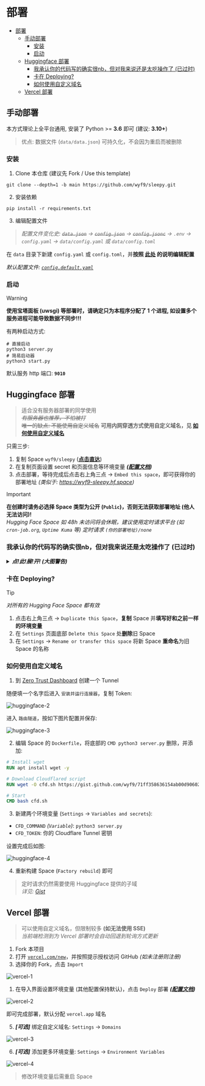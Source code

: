 # 部署

- [部署](#部署)
  - [手动部署](#手动部署)
    - [安装](#安装)
    - [启动](#启动)
  - [Huggingface 部署](#huggingface-部署)
    - [我承认你的代码写的确实很nb，但对我来说还是太吃操作了 (已过时)](#我承认你的代码写的确实很nb但对我来说还是太吃操作了-已过时)
    - [卡在 Deploying?](#卡在-deploying)
    - [如何使用自定义域名](#如何使用自定义域名)
  - [Vercel 部署](#vercel-部署)

## 手动部署

本方式理论上全平台通用, 安装了 Python >= **3.6** 即可 (建议: **3.10+**)

> 优点: 数据文件 (`data/data.json`) 可持久化，不会因为重启而被删除

### 安装

1. Clone 本仓库 (建议先 Fork / Use this template)

```shell
git clone --depth=1 -b main https://github.com/wyf9/sleepy.git
```

2. 安装依赖

```shell
pip install -r requirements.txt
```

3. 编辑配置文件

> *配置文件变化史: ~~`data.json`~~ -> ~~`config.json`~~ -> ~~`config.jsonc`~~ -> `.env` -> `config.yaml` -> `data/config.yaml` 或 `data/config.toml`*

在 `data` 目录下新建 `config.yaml` 或 `config.toml`，并**按照 [此处](./config.md) 的说明编辑配置**

*默认配置文件: [`config.default.yaml`](../config.default.yaml)*

### 启动

> [!WARNING]
> **使用宝塔面板 (uwsgi) 等部署时，请确定只为本程序分配了 1 个进程, 如设置多个服务进程可能导致数据不同步!!!**

有两种启动方式:

```shell
# 直接启动
python3 server.py
# 简易启动器
python3 start.py
```
默认服务 http 端口: **`9010`**

## Huggingface 部署

> 适合没有服务器部署的同学使用 <br/>
> *~~有服务器也推荐，不怕被打~~* <br/>
> ~~唯一的缺点: 不能使用自定义域名~~ **可用内网穿透方式使用自定义域名，见 [如何使用自定义域名](#如何使用自定义域名)**

只需三步:

1. 复制 Space `wyf9/sleepy` (**[点击直达](https://huggingface.co/spaces/wyf9/sleepy?duplicate=true&visibility=public)**)
2. 在复制页面设置 secret 和页面信息等环境变量 ***([配置文档](./config.md))***
3. 点击部署，等待完成后点击右上角三点 -> `Embed this space`，即可获得你的部署地址 *(类似于: <https://wyf9-sleepy.hf.space>)*

> [!IMPORTANT]
> **在创建时请务必选择 Space 类型为公开 (`Public`)，否则无法获取部署地址 (他人无法访问)!** <br/>
> *Hugging Face Space 如 48h 未访问将会休眠，建议使用定时请求平台 (如 `cron-job.org`, `Uptime Kuma` 等) 定时请求 `(你的部署地址)/none`*

### 我承认你的代码写的确实很nb，但对我来说还是太吃操作了 (已过时)

<details>

***<summary>点!此!展!开! (大图警告)</summary>***

有没有更简单无脑的方法推荐一下
**有的兄弟，有的！**
这样的方法有很多个，各个都是`GitHub` T<sub>0.5</sub>的操作
我怕教太多了你学不会，现在只要点
[这里](https://huggingface.co/spaces/sadg456/s?duplicate=true&visibility=public)
然后自己去注册一个账号
参考[配置文档](./config.md)在Setting==>Variables and secrets添加环境变量配置
然后在这里:
![链接](https://ghimg.siiway.top/sleepy/deploy/huggingface-1.1.png)
就可以复制你的`URL`，填入你选择的 **[`/client`](./client/README.md)** 对应的url配置中即可快速开始

</details>

### 卡在 Deploying?

> [!TIP]
> *对所有的 Hugging Face Space 都有效*

1. 点击右上角三点 -> `Duplicate this Space`，**复制** Space 并**填写好和之前一样的环境变量**
2. 在 `Settings` 页面底部 `Delete this Space` 处**删除**旧 Space
3. 在 `Settings` -> `Rename or transfer this space` 将新 Space **重命名**为旧 Space 的名称

### 如何使用自定义域名

1. 到 [Zero Trust Dashboard](https://one.dash.cloudflare.com/?to=/:account/networks/tunnels/add/cfd_tunnel) 创建一个 Tunnel

随便填一个名字后进入 `安装并运行连接器`，复制 Token:

![huggingface-2](https://ghimg.siiway.top/sleepy/deploy/huggingface-2.1.png)

进入 `路由隧道`，按如下图片配置并保存:

![huggingface-3](https://ghimg.siiway.top/sleepy/deploy/huggingface-3.1.png)

2. 编辑 Space 的 `Dockerfile`，将底部的 `CMD python3 server.py` 删除，并添加:

```dockerfile
# Install wget
RUN apt install wget -y

# Download Cloudflared script
RUN wget -O cfd.sh https://gist.github.com/wyf9/71ff358636154ab00d90602c3c818763/raw/cfd.sh

# Start
CMD bash cfd.sh
```

3. 新建两个环境变量 (`Settings` -> `Variables and secrets`):

- `CFD_COMMAND` *(`Variable`)*: `python3 server.py`
- `CFD_TOKEN`: 你的 Cloudflare Tunnel 密钥

设置完成后如图:

![huggingface-4](https://ghimg.siiway.top/sleepy/deploy/huggingface-4.1.png)

4. 重新构建 Space (`Factory rebuild`) 即可

> 定时请求仍然需要使用 Huggingface 提供的子域 <br/>
> *详见: [Gist](https://gist.github.com/wyf9/71ff358636154ab00d90602c3c818763)*

## Vercel 部署

> 可以使用自定义域名，但限制较多 **(如无法使用 SSE)** <br/>
> *当前端检测到为 Vercel 部署时会自动回退到轮询方式更新*

1. Fork 本项目
2. 打开 [`vercel.com/new`](https://vercel.com/new)，并按照提示授权访问 GitHub *(如未注册则注册)*
3. 选择你的 Fork，点击 `Import`

![vercel-1](https://ghimg.siiway.top/sleepy/deploy/vercel-1.1.png)

1. 在导入界面设置环境变量 (其他配置保持默认)，点击 `Deploy` 部署 ***([配置文档](./config.md))***

![vercel-2](https://ghimg.siiway.top/sleepy/deploy/vercel-2.1.png)

即可完成部署，默认分配 `vercel.app` 域名

5. ***[可选]*** 绑定自定义域名: `Settings` -> `Domains`

![vercel-3](https://ghimg.siiway.top/sleepy/deploy/vercel-3.1.png)

6. ***[可选]*** 添加更多环境变量: `Settings` -> `Environment Variables`

![vercel-4](https://ghimg.siiway.top/sleepy/deploy/vercel-4.1.png)

> 修改环境变量后需重启 Space
